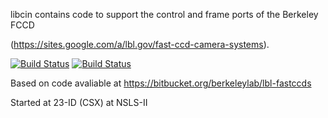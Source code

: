 libcin contains code to support the control and frame ports of the
Berkeley FCCD 

(https://sites.google.com/a/lbl.gov/fast-ccd-camera-systems).

[![Build Status](https://travis-ci.org/NSLS-II-CSX/libcin.svg?branch=testing)](https://travis-ci.org/NSLS-II-CSX/libcin)
[![Build Status](https://travis-ci.org/NSLS-II-CSX/libcin.svg?branch=master)](https://travis-ci.org/NSLS-II-CSX/libcin)

Based on code avaliable at https://bitbucket.org/berkeleylab/lbl-fastccds

Started at 23-ID (CSX) at NSLS-II
